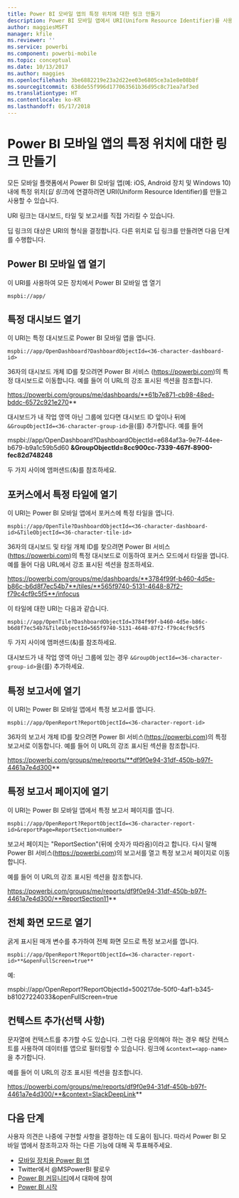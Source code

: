 ```yaml
---
title: Power BI 모바일 앱의 특정 위치에 대한 링크 만들기
description: Power BI 모바일 앱에서 URI(Uniform Resource Identifier)를 사용하여 특정 대시보드, 타일 또는 보고서에 대한 딥 링크를 만드는 방법에 대해 알아봅니다.
author: maggiesMSFT
manager: kfile
ms.reviewer: ''
ms.service: powerbi
ms.component: powerbi-mobile
ms.topic: conceptual
ms.date: 10/13/2017
ms.author: maggies
ms.openlocfilehash: 3be6882219e23a2d22ee03e6805ce3a1e8e08b8f
ms.sourcegitcommit: 638de55f996d177063561b36d95c8c71ea7af3ed
ms.translationtype: HT
ms.contentlocale: ko-KR
ms.lasthandoff: 05/17/2018
---
```

# <a name="create-a-link-to-a-specific-location-in-the-power-bi-mobile-apps"></a>Power BI 모바일 앱의 특정 위치에 대한 링크 만들기
모든 모바일 플랫폼에서 Power BI 모바일 앱(예: iOS, Android 장치 및 Windows 10) 내에 특정 위치(*딥 링크*)에 연결하려면 URI(Uniform Resource Identifier)를 만들고 사용할 수 있습니다.

URI 링크는 대시보드, 타일 및 보고서를 직접 가리킬 수 있습니다.

딥 링크의 대상은 URI의 형식을 결정합니다. 다른 위치로 딥 링크를 만들려면 다음 단계를 수행합니다. 

## <a name="open-the-power-bi-mobile-app"></a>Power BI 모바일 앱 열기
이 URI를 사용하여 모든 장치에서 Power BI 모바일 앱 열기

    mspbi://app/


## <a name="open-to-a-specific-dashboard"></a>특정 대시보드 열기
이 URI는 특정 대시보드로 Power BI 모바일 앱을 엽니다.

    mspbi://app/OpenDashboard?DashboardObjectId=<36-character-dashboard-id>

36자의 대시보드 개체 ID를 찾으려면 Power BI 서비스 (https://powerbi.com)의 특정 대시보드로 이동합니다. 예를 들어 이 URL의 강조 표시된 섹션을 참조합니다.

https://powerbi.com/groups/me/dashboards/**61b7e871-cb98-48ed-bddc-6572c921e270**

대시보드가 내 작업 영역 아닌 그룹에 있다면 대시보드 ID 앞이나 뒤에 `&GroupObjectId=<36-character-group-id>`을(를) 추가합니다. 예를 들어 

mspbi://app/OpenDashboard?DashboardObjectId=e684af3a-9e7f-44ee-b679-b9a1c59b5d60 **&GroupObjectId=8cc900cc-7339-467f-8900-fec82d748248**

두 가지 사이에 앰퍼샌드(&)를 참조하세요.

## <a name="open-to-a-specific-tile-in-focus"></a>포커스에서 특정 타일에 열기
이 URI는 Power BI 모바일 앱에서 포커스에 특정 타일을 엽니다.

    mspbi://app/OpenTile?DashboardObjectId=<36-character-dashboard-id>&TileObjectId=<36-character-tile-id>

36자의 대시보드 및 타일 개체 ID를 찾으려면 Power BI 서비스 (https://powerbi.com)의 특정 대시보드로 이동하여 포커스 모드에서 타일을 엽니다. 예를 들어 다음 URL에서 강조 표시된 섹션을 참조하세요.

https://powerbi.com/groups/me/dashboards/**3784f99f-b460-4d5e-b86c-b6d8f7ec54b7**/tiles/**565f9740-5131-4648-87f2-f79c4cf9c5f5**/infocus

이 타일에 대한 URI는 다음과 같습니다.

    mspbi://app/OpenTile?DashboardObjectId=3784f99f-b460-4d5e-b86c-b6d8f7ec54b7&TileObjectId=565f9740-5131-4648-87f2-f79c4cf9c5f5

두 가지 사이에 앰퍼샌드(&)를 참조하세요.

대시보드가 내 작업 영역 아닌 그룹에 있는 경우 `&GroupObjectId=<36-character-group-id>`을(를) 추가하세요.

## <a name="open-to-a-specific-report"></a>특정 보고서에 열기
이 URI는 Power BI 모바일 앱에서 특정 보고서를 엽니다.

    mspbi://app/OpenReport?ReportObjectId=<36-character-report-id>

36자의 보고서 개체 ID를 찾으려면 Power BI 서비스(https://powerbi.com)의 특정 보고서로 이동합니다. 예를 들어 이 URL의 강조 표시된 섹션을 참조합니다.

https://powerbi.com/groups/me/reports/**df9f0e94-31df-450b-b97f-4461a7e4d300**

## <a name="open-to-a-specific-report-page"></a>특정 보고서 페이지에 열기
이 URI는 Power BI 모바일 앱에서 특정 보고서 페이지를 엽니다.

    mspbi://app/OpenReport?ReportObjectId=<36-character-report-id>&reportPage=ReportSection<number>

보고서 페이지는 "ReportSection"(뒤에 숫자가 따라옴)이라고 합니다. 다시 말해 Power BI 서비스(https://powerbi.com)의 보고서를 열고 특정 보고서 페이지로 이동합니다. 

예를 들어 이 URL의 강조 표시된 섹션을 참조합니다.

https://powerbi.com/groups/me/reports/df9f0e94-31df-450b-b97f-4461a7e4d300/**ReportSection11**

## <a name="open-in-full-screen-mode"></a>전체 화면 모드로 열기
굵게 표시된 매개 변수를 추가하여 전체 화면 모드로 특정 보고서를 엽니다.

    mspbi://app/OpenReport?ReportObjectId=<36-character-report-id>**&openFullScreen=true**

예: 

mspbi://app/OpenReport?ReportObjectId=500217de-50f0-4af1-b345-b81027224033&openFullScreen=true

## <a name="add-context-optional"></a>컨텍스트 추가(선택 사항)
문자열에 컨텍스트를 추가할 수도 있습니다. 그런 다음 문의해야 하는 경우 해당 컨텍스트를 사용하여 데이터를 앱으로 필터링할 수 있습니다. 링크에 `&context=<app-name>`을 추가합니다.

예를 들어 이 URL의 강조 표시된 섹션을 참조합니다. 

https://powerbi.com/groups/me/reports/df9f0e94-31df-450b-b97f-4461a7e4d300/**&context=SlackDeepLink**

## <a name="next-steps"></a>다음 단계
사용자 의견은 나중에 구현할 사항을 결정하는 데 도움이 됩니다. 따라서 Power BI 모바일 앱에서 참조하고자 하는 다른 기능에 대해 꼭 투표해주세요. 

* [모바일 장치용 Power BI 앱](mobile-apps-for-mobile-devices.md)
* Twitter에서 @MSPowerBI 팔로우
* [Power BI 커뮤니티](http://community.powerbi.com/)에서 대화에 참여
* [Power BI 시작](service-get-started.md)

